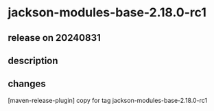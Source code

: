# jackson-modules-base-2.18.0-rc1

## release on 20240831
## description
## changes
[maven-release-plugin] copy for tag jackson-modules-base-2.18.0-rc1

